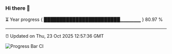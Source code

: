 ### Hi there 👋

⏳ Year progress { ████████████████████████▁▁▁▁▁▁ } 80.97 %

---

⏰ Updated on Thu, 23 Oct 2025 12:57:36 GMT

![Progress Bar CI](https://github.com/DhruviPatel157/GitHub-Actions-Demo/workflows/Progress%20Bar%20CI/badge.svg)
